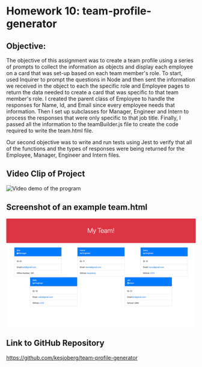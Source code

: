 # Homework 10: team-profile-generator

## Objective:

The objective of this assignment was to create a team profile using a series of prompts to collect the information as objects and display each employee on a card that was set-up based on each team member's role. To start, used Inquirer to prompt the questions in Node and then sent the information we received in the object to each the specific role and Employee pages to return the data needed to create a card that was specific to that team member's role. I created the parent class of Employee to handle the responses for Name, Id, and Email since every employee needs that information. Then I set up subclasses for Manager, Engineer and Intern to process the responses that were only specific to that job title. Finally, I passed all the information to the teamBuilder.js file to create the code required to write the team.html file.

Our second objective was to write and run tests using Jest to verify that all of the functions and the types of responses were being returned for the Employee, Manager, Engineer and Intern files. 


## Video Clip of Project
![Video demo of the program](https://watch.screencastify.com/v/qRblzn07UIHviVqi7f9x)

## Screenshot of an example team.html
![Screenshot of a working page from example](./assets/sample-team-screenshot.jpg)


## Link to GitHub Repository
https://github.com/kesjoberg/team-profile-generator
 